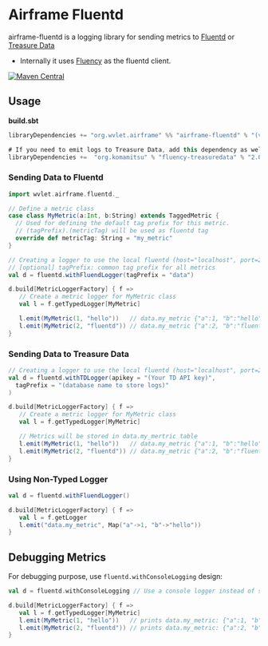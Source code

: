 Airframe Fluentd
====

airframe-fluentd is a logging library for sending metrics to [Fluentd](https://www.fluentd.org/) or 
[Treasure Data](https://www.treasuredata.com/)

- Internally it uses [Fluency](https://github.com/komamitsu/fluency) as the fluentd client.

[![Maven Central](https://maven-badges.herokuapp.com/maven-central/org.wvlet.airframe/airframe-fluentd_2.12/badge.svg)](https://maven-badges.herokuapp.com/maven-central/org.wvlet.airframe/airframe-fluentd_2.12/)

## Usage

__build.sbt__
```scala
libraryDependencies += "org.wvlet.airframe" %% "airframe-fluentd" % "(version)"

# If you need to emit logs to Treasure Data, add this dependency as well:
libraryDependencies +=  "org.komamitsu" % "fluency-treasuredata" % "2.0.0"
```

### Sending Data to Fluentd

```scala
import wvlet.airframe.fluentd._

// Define a metric class
case class MyMetric(a:Int, b:String) extends TaggedMetric {
  // Used for defining the default tag prefix for this metric.
  // (tagPrefix).(metricTag) will be used as fluentd tag
  override def metricTag: String = "my_metric"
}

// Creating a logger to use the local fluentd (host="localhost", port=24224)
// [optional] tagPrefix: common tag prefix for all metrics  
val d = fluentd.withFluendLogger(tagPrefix = "data")

d.build[MetricLoggerFactory] { f =>
   // Create a metric logger for MyMetric class
   val l = f.getTypedLogger[MyMetric]

   l.emit(MyMetric(1, "hello"))   // data.my_metric {"a":1, "b":"hello"}
   l.emit(MyMetric(2, "fluentd")) // data.my_metric {"a":2, "b":"fluentd"}
}
```

### Sending Data to Treasure Data

```Scala
// Creating a logger to use the local fluentd (host="localhost", port=24224) 
val d = fluentd.withTDLogger(apikey = "(Your TD API key)",
  tagPrefix = "(database name to store logs)"
)

d.build[MetricLoggerFactory] { f =>
   // Create a metric logger for MyMetric class
   val l = f.getTypedLogger[MyMetric]

   // Metrics will be stored in data.my_mertric table
   l.emit(MyMetric(1, "hello"))   // data.my_metric {"a":1, "b":"hello"}
   l.emit(MyMetric(2, "fluentd")) // data.my_metric {"a":2, "b":"fluentd"}
}
```

### Using Non-Typed Logger

```scala
val d = fluentd.withFluendLogger()

d.build[MetricLoggerFactory] { f =>
   val l = f.getLogger
   l.emit("data.my_metric", Map("a"->1, "b"->"hello"))
}
```

## Debugging Metrics

For debugging purpose, use `fluentd.withConsoleLogging` design:

```scala
val d = fluentd.withConsoleLogging // Use a console logger instead of sending logs to Fluentd

d.build[MetricLoggerFactory] { f =>
   val l = f.getTypedLogger[MyMetric]
   l.emit(MyMetric(1, "hello"))   // prints data.my_metric: {"a":1, "b":"hello"}
   l.emit(MyMetric(2, "fluentd")) // prints data.my_metric: {"a":2, "b":"fluentd"}
}
```



